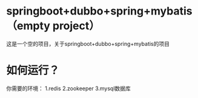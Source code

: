 # springboot+dubbo+spring+mybatis（empty project）

这是一个空的项目，关于springboot+dubbo+spring+mybatis的项目

# 如何运行？
你需要的环境：
  1.redis
  2.zookeeper
  3.mysql数据库
